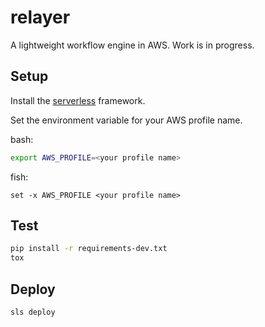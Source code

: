 # relayer

A lightweight workflow engine in AWS. Work is in progress.

## Setup

Install the [serverless](https://www.serverless.com) framework.

Set the environment variable for your AWS profile name.

bash:

```bash
export AWS_PROFILE=<your profile name>
```

fish:

```fish
set -x AWS_PROFILE <your profile name>
```

## Test

```bash
pip install -r requirements-dev.txt
tox
```

## Deploy

```bash
sls deploy
```
